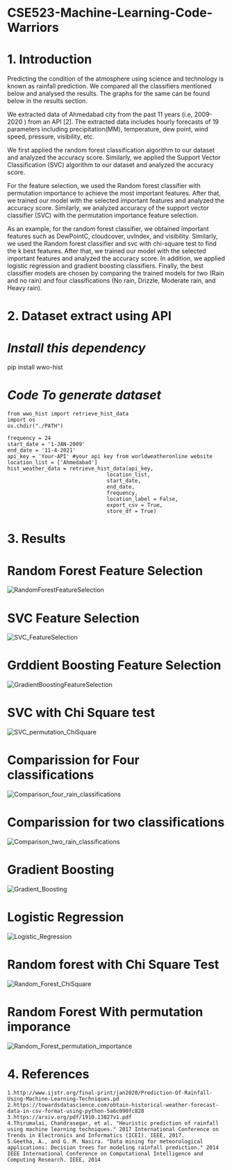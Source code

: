 # CSE523-Machine-Learning-Code-Warriors

# 1. Introduction

Predicting the condition of the atmosphere using science and technology is known as rainfall prediction. We compared all the classifiers mentioned below and  analysed the results. The graphs for the same can be found below in the results section.

We extracted data of Ahmedabad city from the past 11 years (i.e, 2009-2020 ) from an API [2]. The extracted data includes hourly forecasts of 19 parameters including   precipitation(MM), temperature, dew point, wind speed, pressure, visibility, etc.

We first applied the random forest classification algorithm to our dataset and analyzed the accuracy score.
Similarly, we applied the Support Vector Classification (SVC) algorithm to our dataset and analyzed the accuracy score.

For the feature selection, we used the Random forest classifier with permutation importance to achieve the most important features. After that, we trained our model with the selected important features and analyzed the accuracy score. 
Similarly, we analyzed accuracy of  the support vector classifier (SVC) with the permutation importance feature selection.

As an example, for the random forest classifier, we obtained important features such as DewPointC, cloudcover, uvIndex, and visibility. 
Similarly, we used the Random forest classifier and svc with chi-square test to find the k best features. After that, we trained our model with the selected important features and analyzed the accuracy score. 
In addition, we applied logistic regression and gradient boosting classifiers.
Finally, the best classifier models are chosen by comparing the trained models for two (Rain and no rain) and four classifications (No rain, Drizzle, Moderate rain, and Heavy rain).
 
 


# 2. Dataset extract using API

# *Install this dependency*
pip install wwo-hist

# *Code To generate dataset*
```
from wwo_hist import retrieve_hist_data
import os
os.chdir("./PATH")

frequency = 24
start_date = '1-JAN-2009'
end_date = '11-4-2021'
api_key = 'Your-API' #your api key from worldweatheronline website
location_list = ['Ahmedabad']
hist_weather_data = retrieve_hist_data(api_key,
                                location_list,
                                start_date,
                                end_date,
                                frequency,
                                location_label = False,
                                export_csv = True,
                                store_df = True)

```



# 3. Results
# Random Forest Feature Selection
![RandomForestFeatureSelection](https://user-images.githubusercontent.com/60318509/114301540-f47c3800-9ae2-11eb-8e86-cdc9a54c2a8d.JPG)
# SVC Feature Selection
![SVC_FeatureSelection](https://user-images.githubusercontent.com/60318509/114301541-f5ad6500-9ae2-11eb-856b-52a6d5c6d51d.JPG)
# Grddient Boosting Feature Selection
![GradientBoostingFeatureSelection](https://user-images.githubusercontent.com/60318509/114301553-f7772880-9ae2-11eb-8dc9-9a7674462e27.JPG)
# SVC with Chi Square test
![SVC_permutation_ChiSquare](https://user-images.githubusercontent.com/60318509/114301542-f645fb80-9ae2-11eb-861d-a56771986c6a.png)
# Comparission for Four classifications
![Comparison_four_rain_classifications](https://user-images.githubusercontent.com/60318509/114301544-f645fb80-9ae2-11eb-946c-b8889344310f.png)
# Comparission for two classifications
![Comparison_two_rain_classifications](https://user-images.githubusercontent.com/60318509/114301547-f6de9200-9ae2-11eb-995f-d0c046ecdce9.png)
# Gradient Boosting
![Gradient_Boosting](https://user-images.githubusercontent.com/60318509/114301550-f7772880-9ae2-11eb-9ffd-5703e815f5fd.png)
# Logistic Regression
![Logistic_Regression](https://user-images.githubusercontent.com/60318509/114301556-f80fbf00-9ae2-11eb-9162-2cea5f4d8af2.png)
# Random forest with Chi Square Test
![Random_Forest_ChiSquare](https://user-images.githubusercontent.com/60318509/114301558-f8a85580-9ae2-11eb-9765-7f32a54a52ca.png)
# Random Forest With permutation imporance
![Random_Forest_permutation_importance](https://user-images.githubusercontent.com/60318509/114301559-f940ec00-9ae2-11eb-8347-2fd070caee2a.png)

# 4. References
```
1.http://www.ijstr.org/final-print/jan2020/Prediction-Of-Rainfall-Using-Machine-Learning-Techniques.pd
2.https://towardsdatascience.com/obtain-historical-weather-forecast-data-in-csv-format-using-python-5a6c090fc828
3.https://arxiv.org/pdf/1910.13827v1.pdf
4.Thirumalai, Chandrasegar, et al. "Heuristic prediction of rainfall using machine learning techniques." 2017 International Conference on Trends in Electronics and Informatics (ICEI). IEEE, 2017.
5.Geetha, A., and G. M. Nasira. "Data mining for meteorological applications: Decision trees for modeling rainfall prediction." 2014 IEEE International Conference on Computational Intelligence and Computing Research. IEEE, 2014
```
